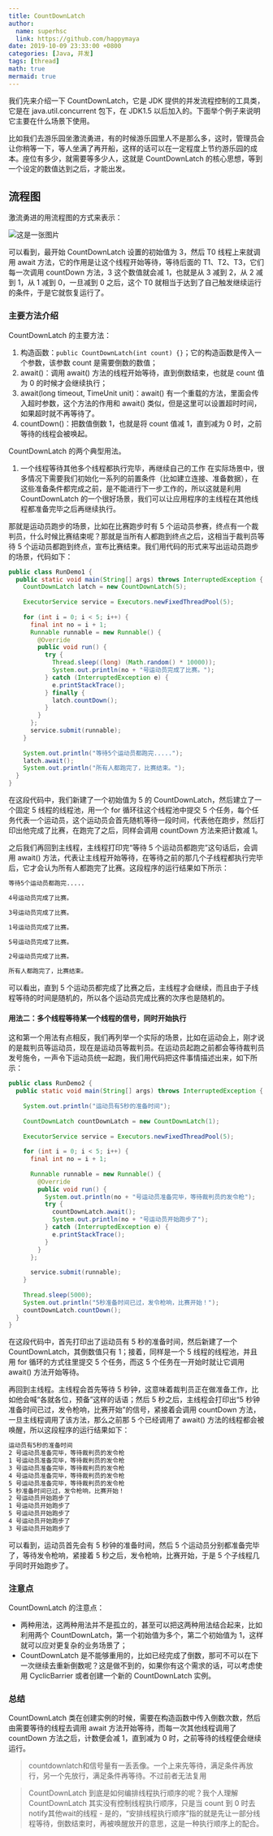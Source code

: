 ```yaml
---
title: CountDownLatch
author:
  name: superhsc
  link: https://github.com/happymaya
date: 2019-10-09 23:33:00 +0800
categories: [Java, 并发]
tags: [thread]
math: true
mermaid: true
---
```

我们先来介绍一下 CountDownLatch，它是 JDK 提供的并发流程控制的工具类，它是在 java.util.concurrent 包下，在 JDK1.5 以后加入的。下面举个例子来说明它主要在什么场景下使用。

比如我们去游乐园坐激流勇进，有的时候游乐园里人不是那么多，这时，管理员会让你稍等一下，等人坐满了再开船，这样的话可以在一定程度上节约游乐园的成本。座位有多少，就需要等多少人，这就是 CountDownLatch 的核心思想，等到一个设定的数值达到之后，才能出发。

## 流程图

激流勇进的用流程图的方式来表示：

![这是一张图片](https://maxpixelton.github.io/images/assert/java/thread/java-thread-countdownlatch.png)

可以看到，最开始 CountDownLatch 设置的初始值为 3，然后 T0 线程上来就调用 await 方法，它的作用是让这个线程开始等待，等待后面的 T1、T2、T3，它们每一次调用 countDown 方法，3 这个数值就会减 1，也就是从 3 减到 2，从 2 减到 1，从 1 减到 0，一旦减到 0 之后，这个 T0 就相当于达到了自己触发继续运行的条件，于是它就恢复运行了。

### 主要方法介绍

CountDownLatch 的主要方法：
1. 构造函数：`public CountDownLatch(int count) {}`；它的构造函数是传入一个参数，该参数 count 是需要倒数的数值；
2. await()：调用 await() 方法的线程开始等待，直到倒数结束，也就是 count 值为 0 的时候才会继续执行；
3. await(long timeout, TimeUnit unit)：await() 有一个重载的方法，里面会传入超时参数，这个方法的作用和 await() 类似，但是这里可以设置超时时间，如果超时就不再等待了。
4. countDown()：把数值倒数 1，也就是将 count 值减 1，直到减为 0 时，之前等待的线程会被唤起。

CountDownLatch 的两个典型用法。

1. 一个线程等待其他多个线程都执行完毕，再继续自己的工作
在实际场景中，很多情况下需要我们初始化一系列的前置条件（比如建立连接、准备数据），在这些准备条件都完成之前，是不能进行下一步工作的，所以这就是利用 CountDownLatch 的一个很好场景，我们可以让应用程序的主线程在其他线程都准备完毕之后再继续执行。

那就是运动员跑步的场景，比如在比赛跑步时有 5 个运动员参赛，终点有一个裁判员，什么时候比赛结束呢？那就是当所有人都跑到终点之后，这相当于裁判员等待 5 个运动员都跑到终点，宣布比赛结束。我们用代码的形式来写出运动员跑步的场景，代码如下：

```java
public class RunDemo1 {
  public static void main(String[] args) throws InterruptedException {
    CountDownLatch latch = new CountDownLatch(5);
    
    ExecutorService service = Executors.newFixedThreadPool(5);
    
    for (int i = 0; i < 5; i++) {
      final int no = i + 1;
      Runnable runnable = new Runnable() {
        @Override
        public void run() {
          try {
            Thread.sleep((long) (Math.random() * 10000));
            System.out.println(no + "号运动员完成了比赛。");
          } catch (InterruptedException e) {
            e.printStackTrace();
          } finally {
            latch.countDown();
          }
        }
      };
      service.submit(runnable);
    }
    
    System.out.println("等待5个运动员都跑完.....");
    latch.await();
    System.out.println("所有人都跑完了，比赛结束。");
  }
}
```

在这段代码中，我们新建了一个初始值为 5 的 CountDownLatch，然后建立了一个固定 5 线程的线程池，用一个 for 循环往这个线程池中提交 5 个任务，每个任务代表一个运动员，这个运动员会首先随机等待一段时间，代表他在跑步，然后打印出他完成了比赛，在跑完了之后，同样会调用 countDown 方法来把计数减 1。

之后我们再回到主线程，主线程打印完“等待 5 个运动员都跑完”这句话后，会调用 await() 方法，代表让主线程开始等待，在等待之前的那几个子线程都执行完毕后，它才会认为所有人都跑完了比赛。这段程序的运行结果如下所示：

```bash
等待5个运动员都跑完.....

4号运动员完成了比赛。

3号运动员完成了比赛。

1号运动员完成了比赛。

5号运动员完成了比赛。

2号运动员完成了比赛。

所有人都跑完了，比赛结束。

```

可以看出，直到 5 个运动员都完成了比赛之后，主线程才会继续，而且由于子线程等待的时间是随机的，所以各个运动员完成比赛的次序也是随机的。

#### 用法二：多个线程等待某一个线程的信号，同时开始执行

这和第一个用法有点相反，我们再列举一个实际的场景，比如在运动会上，刚才说的是裁判员等运动员，现在是运动员等裁判员。在运动员起跑之前都会等待裁判员发号施令，一声令下运动员统一起跑，我们用代码把这件事情描述出来，如下所示：

```java
public class RunDemo2 {
  public static void main(String[] args) throws InterruptedException {
    
    System.out.println("运动员有5秒的准备时间");
    
    CountDownLatch countDownLatch = new CountDownLatch(1);
    
    ExecutorService service = Executors.newFixedThreadPool(5);
    
    for (int i = 0; i < 5; i++) {
      final int no = i + 1;
      
      Runnable runnable = new Runnable() {
        @Override
        public void run() {
          System.out.println(no + "号运动员准备完毕，等待裁判员的发令枪");
          try {
            countDownLatch.await();
            System.out.println(no + "号运动员开始跑步了");
          } catch (InterruptedException e) {
            e.printStackTrace();
          }
        }
      };
      
      service.submit(runnable);
    }
    
    Thread.sleep(5000);
    System.out.println("5秒准备时间已过，发令枪响，比赛开始！");
    countDownLatch.countDown();
  }
}
```

在这段代码中，首先打印出了运动员有 5 秒的准备时间，然后新建了一个 CountDownLatch，其倒数值只有 1；接着，同样是一个 5 线程的线程池，并且用 for 循环的方式往里提交 5 个任务，而这 5 个任务在一开始时就让它调用 await() 方法开始等待。

再回到主线程。主线程会首先等待 5 秒钟，这意味着裁判员正在做准备工作，比如他会喊“各就各位，预备”这样的话语；然后 5 秒之后，主线程会打印出“5 秒钟准备时间已过，发令枪响，比赛开始”的信号，紧接着会调用 countDown 方法，一旦主线程调用了该方法，那么之前那 5 个已经调用了 await() 方法的线程都会被唤醒，所以这段程序的运行结果如下：

```bash
运动员有5秒的准备时间
2 号运动员准备完毕，等待裁判员的发令枪
1 号运动员准备完毕，等待裁判员的发令枪
3 号运动员准备完毕，等待裁判员的发令枪
4 号运动员准备完毕，等待裁判员的发令枪
5 号运动员准备完毕，等待裁判员的发令枪
5 秒准备时间已过，发令枪响，比赛开始！
2 号运动员开始跑步了
1 号运动员开始跑步了
5 号运动员开始跑步了
4 号运动员开始跑步了
3 号运动员开始跑步了
```

可以看到，运动员首先会有 5 秒钟的准备时间，然后 5 个运动员分别都准备完毕了，等待发令枪响，紧接着 5 秒之后，发令枪响，比赛开始，于是 5 个子线程几乎同时开始跑步了。

### 注意点

CountDownLatch 的注意点：

- 两种用法，这两种用法并不是孤立的，甚至可以把这两种用法结合起来，比如利用两个 CountDownLatch，第一个初始值为多个，第二个初始值为 1，这样就可以应对更复杂的业务场景了；
- CountDownLatch 是不能够重用的，比如已经完成了倒数，那可不可以在下一次继续去重新倒数呢？这是做不到的，如果你有这个需求的话，可以考虑使用 CyclicBarrier 或者创建一个新的 CountDownLatch 实例。

### 总结

CountDownLatch 类在创建实例的时候，需要在构造函数中传入倒数次数，然后由需要等待的线程去调用 await 方法开始等待，而每一次其他线程调用了 countDown 方法之后，计数便会减 1，直到减为 0 时，之前等待的线程便会继续运行。

> countdownlatch和信号量有一丢丢像。一个上来先等待，满足条件再放行，另一个先放行，满足条件再等待。不过前者无法复用 


> CountDownLatch 到底是如何编排线程执行顺序的呢？我个人理解 CountDownLatch 其实没有控制线程执行顺序，只是当 count 到 0 时去notify其他wait的线程 - 是的，“安排线程执行顺序”指的就是先让一部分线程等待，倒数结束时，再被唤醒放开的意思，这是一种执行顺序上的配合。